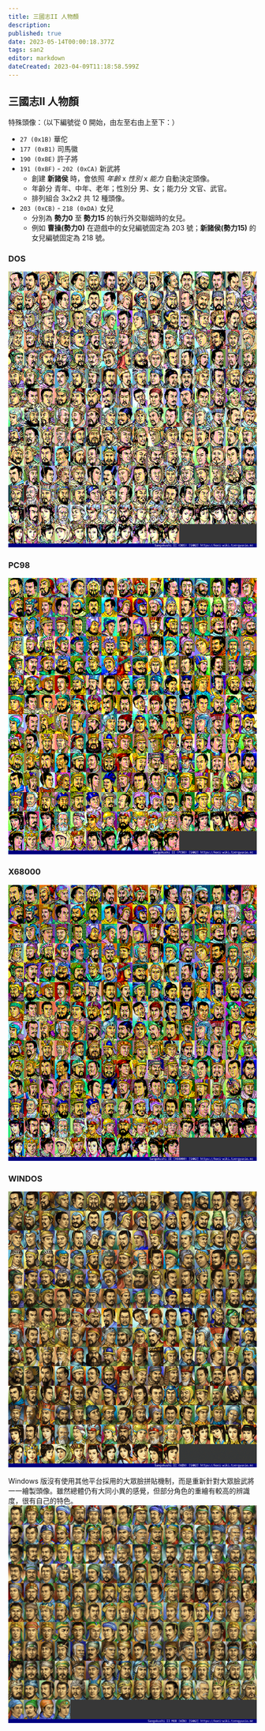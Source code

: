 ```yaml
---
title: 三國志II 人物顏
description: 
published: true
date: 2023-05-14T00:00:18.377Z
tags: san2
editor: markdown
dateCreated: 2023-04-09T11:18:58.599Z
---
```


## 三國志II 人物顏

特殊頭像：（以下編號從 0 開始，由左至右由上至下：）
- `27 (0x1B)` 華佗
- `177 (0xB1)` 司馬徽
- `190 (0xBE)` 許子將
- `191 (0xBF)` - `202 (0xCA)` 新武將
  - 創建 **新諸侯** 時，會依照 *年齡* x *性別* x *能力* 自動決定頭像。
  - 年齡分 青年、中年、老年；性別分 男、女；能力分 文官、武官。
  - 排列組合 3x2x2 共 12 種頭像。
- `203 (0xCB)` - `218 (0xDA)` 女兒
  - 分別為 **勢力0** 至 **勢力15** 的執行外交聯姻時的女兒。
  - 例如 **曹操(勢力0)** 在遊戲中的女兒編號固定為 203 號；**新諸侯(勢力15)** 的女兒編號固定為 218 號。

### DOS

![san2_dos_f00-index-noted.png](/assets/faces/00indexes/san2_dos_f00-index-noted.png)

### PC98

![san2_pc98_f00-index-noted.png](/assets/faces/00indexes/san2_pc98_f00-index-noted.png)

### X68000

![san2_x68_f00-index-noted.png](/assets/faces/00indexes/san2_x68_f00-index-noted.png)

### WINDOS

![san2_win_f00-index-noted.png](/assets/faces/00indexes/san2_win_f00-index_kao-noted.png)

Windows 版沒有使用其他平台採用的大眾臉拼貼機制，而是重新針對大眾臉武將一一繪製頭像。雖然總體仍有大同小異的感覺，但部分角色的重繪有較高的辨識度，很有自己的特色。
![san2_win_f00-index-noted.png](/assets/faces/00indexes/san2_win_f00-index_mob-noted.png)